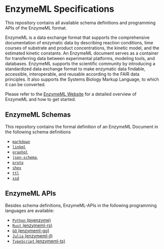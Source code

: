 

# EnzymeML Specifications

This repository contains all available schema definitions and programming APIs of the EnzymeML format.

EnzymeML is a data exchange format that supports the comprehensive documentation of enzymatic data by describing reaction conditions, time courses of substrate and product concentrations, the kinetic model, and the estimated kinetic constants. An EnzymeML document serves as a container for transferring data between experimental platforms, modeling tools, and databases. EnzymeML supports the scientific community by introducing a standardized data exchange format to make enzymatic data findable, accessible, interoperable, and reusable according to the FAIR data principles. It also supports the Systems Biology Markup Language, to which it can be converted.

Please refer to the [EnzymeML Website](https://realenzymeml.org) for a detailed overview of EnzymeML and how to get started.

## EnzymeML Schemas
This repository contains the formal definition of an EnzymeML Document in the following schema definitions
- [`markdown`](specifications/v2.md)
- [`linkml`](schemes/v2/enzymeml-v2-linkml.yaml)
- [`graphql`](schemes/v2/enzymeml-v2.graphql)
- [`json-schema`](schemes/v2/enzymeml-v2.json),
- [`proto`](schemes/v2/enzymeml-v2.proto)
- [`shex`](schemes/v2/enzymeml-v2.shex)
- [`ttl`](schemes/v2/enzymeml-v2.ttl)
- [`xsd`](schemes/v2/enzymeml-v2.xsd)

## EnzymeML APIs
Besides schema definitions, EnzymeML-APIs in the following programming languages are available:
- [`Python` (pyenzyme)](https://github.com/EnzymeML/PyEnzyme)
- [`Rust` (enzymeml-rs)](https://github.com/EnzymeML/enzymeml-rs)
- [`GO` (enzymeml-go)](enzymeml-go)
- [`Julia` (enzymeml-jl)](enzymeml-jl)
- [`TypeScript` (enzymeml-ts)](enzymeml-ts)
